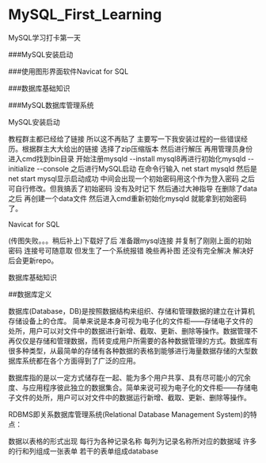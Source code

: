 # MySQL_First_Learning
MySQL学习打卡第一天

###MySQL安装启动

###使用图形界面软件Navicat for SQL

###数据库基础知识

###MySQL数据库管理系统

MySQL安装启动

教程群主都已经给了链接 所以这不再贴了 主要写一下我安装过程的一些错误经历。根据群主大大给出的链接 选择了zip压缩版本 然后进行解压 再用管理员身份进入cmd找到bin目录 开始注册mysqld --install mysql8再进行初始化mysqld --initialize --console 之后进行MySQL启动 在命令行输入 net start mysqld 然后是net start mysql显示启动成功 中间会出现一个初始密码用这个作为登入密码 之后可自行修改。但我搞丢了初始密码 没有及时记下 然后通过大神指导 在删除了data之后 再创建一个data文件 然后进入cmd重新初始化mysqld 就能拿到初始密码了。


Navicat for SQL

(传图失败。。。稍后补上)下载好了后 准备跟mysql连接 并复制了刚刚上面的初始密码 连接号可随意取 但发生了一个系统报错 晚些再补图 还没有完全解决 解决好后会更新repo。


数据库基础知识

##数据库定义

数据库(Database，DB)是按照数据结构来组织、存储和管理数据的建立在计算机存储设备上的仓库。
简单来说是本身可视为电子化的文件柜——存储电子文件的处所，用户可以对文件中的数据进行新增、截取、更新、删除等操作。数据管理不再仅仅是存储和管理数据，而转变成用户所需要的各种数据管理的方式。数据库有很多种类型，从最简单的存储有各种数据的表格到能够进行海量数据存储的大型数据库系统都在各个方面得到了广泛的应用。

数据库指的是以一定方式储存在一起、能为多个用户共享、具有尽可能小的冗余度、与应用程序彼此独立的数据集合。简单来说可视为电子化的文件柜——存储电子文件的处所，用户可以对文件中的数据运行新增、截取、更新、删除等操作。

RDBMS即关系数据库管理系统(Relational Database Management System)的特点：

数据以表格的形式出现
每行为各种记录名称
每列为记录名称所对应的数据域
许多的行和列组成一张表单
若干的表单组成database      
